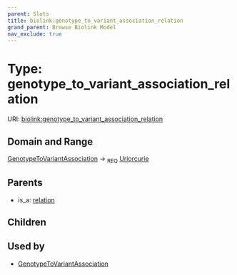 ```yaml
---
parent: Slots
title: biolink:genotype_to_variant_association_relation
grand_parent: Browse Biolink Model
nav_exclude: true
---
```


# Type: genotype_to_variant_association_relation




URI: [biolink:genotype_to_variant_association_relation](https://w3id.org/biolink/vocab/genotype_to_variant_association_relation)

## Domain and Range

[GenotypeToVariantAssociation](GenotypeToVariantAssociation.md) ->  <sub>REQ</sub> [Uriorcurie](types/Uriorcurie.md)

## Parents

 *  is_a: [relation](relation.md)

## Children


## Used by

 * [GenotypeToVariantAssociation](GenotypeToVariantAssociation.md)
